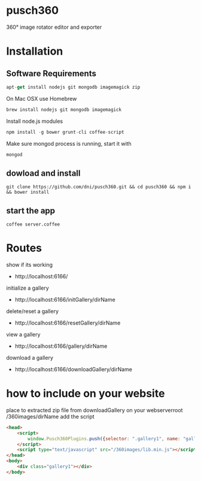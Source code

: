 pusch360
========

360° image rotator editor and exporter

# Installation

## Software Requirements

```js
apt-get install nodejs git mongodb imagemagick zip
```
On Mac OSX use Homebrew
```js
brew install nodejs git mongodb imagemagick
```
Install node.js modules
```js
npm install -g bower grunt-cli coffee-script
```
Make sure mongod process is running, start it with

```js
mongod
```

## dowload and install

```shell
git clone https://github.com/dni/pusch360.git && cd pusch360 && npm i && bower install
```

## start the app
```shell
coffee server.coffee
```

# Routes

show if its working
* http://localhost:6166/

initialize a gallery
* http://localhost:6166/initGallery/dirName

delete/reset a gallery
* http://localhost:6166/resetGallery/dirName

view a gallery
* http://localhost:6166/gallery/dirName

download a gallery
* http://localhost:6166/downloadGallery/dirName

# how to include on your website

place to extracted zip file from downloadGallery on your webserverroot /360images/dirName
add the script

```html
<head>
    <script>
        window.Pusch360Plugins.push({selector: ".gallery1", name: "gallery1"});
    </script>
    <script type="text/javascript" src="/360images/lib.min.js"></script>
</head>
<body>
    <div class="gallery1"></div>
</body>
```